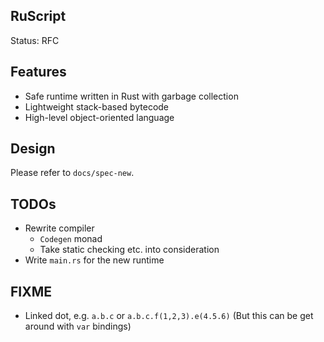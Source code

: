 RuScript
------
Status: RFC

## Features

* Safe runtime written in Rust with garbage collection
* Lightweight stack-based bytecode
* High-level object-oriented language

## Design
Please refer to `docs/spec-new`.

## TODOs
* Rewrite compiler
  + `Codegen` monad
  + Take static checking etc. into consideration
* Write `main.rs` for the new runtime

## FIXME
* Linked dot, e.g. `a.b.c` or `a.b.c.f(1,2,3).e(4.5.6)` (But this can be get around with `var` bindings)

